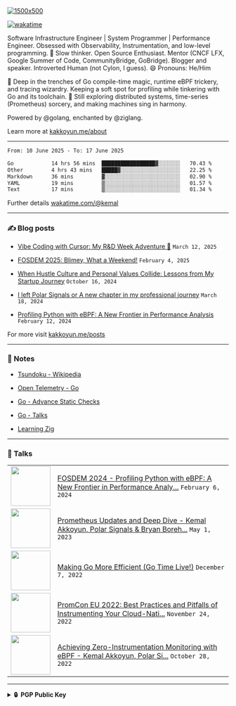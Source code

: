 [![1500x500](https://user-images.githubusercontent.com/536449/87228151-7d711200-c39f-11ea-9cd5-a511464c430f.jpeg "Kemal Akkoyun")](https://github.com/kakkoyun)

<!--
**kakkoyun/kakkoyun** is a ✨ _special_ ✨ repository because its `README.md` (this file) appears on your GitHub profile.

Here are some ideas to get you started:

- 🔭 I’m currently working on ...
- 🌱 I’m currently learning ...
- 👯 I’m looking to collaborate on ...
- 🤔 I’m looking for help with ...
- 💬 Ask me about ...
- 📫 How to reach me: ...
- 😄 Pronouns: ...
- ⚡ Fun fact: ...



<table border="0">
  <tbody>
    <tr valign="top">
      <td width="50%" align="center">
        <img src="https://github-readme-stats.vercel.app/api?username=kakkoyun&show_icons=true&count_private=true&theme=gotham&layout=default" />
      </td>
      <td width="50%" align="center">
        <img src="https://github-readme-stats.vercel.app/api/wakatime?username=kemal&theme=gotham&layout=default" />
      </td>
    </tr>
  </tbody>
</table>

-->

[![wakatime](https://wakatime.com/badge/user/c03c2c3a-0328-4e74-ba79-1ce0eb43a4f8.svg)](https://wakatime.com/@c03c2c3a-0328-4e74-ba79-1ce0eb43a4f8)
<!--[![twitter](https://img.shields.io/twitter/follow/wakatime?label=followers&logo=twitter&color=%23007ec6&style=plastic)](https://twitter.com/kkakkoyun)
[![github](https://img.shields.io/github/followers/kakkoyun?logo=github&style=plastic)](https://github.com/kakkoyun?tab=followers)-->

Software Infrastructure Engineer | System Programmer | Performance Engineer.
Obsessed with Observability, Instrumentation, and low-level programming.
🤔 Slow thinker. Open Source Enthusiast. Mentor (CNCF LFX, Google Summer of Code, CommunityBridge, GoBridge). Blogger and speaker. Introverted Human (not Cylon, I guess).
😄 Pronouns: He/Him

🔭 Deep in the trenches of Go compile-time magic, runtime eBPF trickery, and tracing wizardry. Keeping a soft spot for profiling while tinkering with Go and its toolchain.
🌱 Still exploring distributed systems, time-series (Prometheus) sorcery, and making machines sing in harmony.

Powered by @golang, enchanted by @ziglang.

Learn more at [kakkoyun.me/about](https://kakkoyun.me/about)

---

<!--a href="http://www.github.com/kakkoyun"><img src="https://github-readme-stats.vercel.app/api?username=kakkoyun&show_icons=true&hide=&count_private=true&title_color=0891b2&text_color=ffffff&icon_color=0891b2&bg_color=1c1917&hide_border=true&show_icons=true" alt="kakkoyun's GitHub stats" /></a>
<a href="http://www.github.com/kakkoyun"><img src="https://github-readme-streak-stats.herokuapp.com/?user=kakkoyun&stroke=ffffff&background=1c1917&ring=0891b2&fire=0891b2&currStreakNum=ffffff&currStreakLabel=0891b2&sideNums=ffffff&sideLabels=ffffff&dates=ffffff&hide_border=true" /></a>

<!--START_SECTION:waka-->

```txt
From: 10 June 2025 - To: 17 June 2025

Go            14 hrs 56 mins  █████████████████▓░░░░░░░   70.43 %
Other         4 hrs 43 mins   █████▓░░░░░░░░░░░░░░░░░░░   22.25 %
Markdown      36 mins         ▓░░░░░░░░░░░░░░░░░░░░░░░░   02.90 %
YAML          19 mins         ▒░░░░░░░░░░░░░░░░░░░░░░░░   01.57 %
Text          17 mins         ▒░░░░░░░░░░░░░░░░░░░░░░░░   01.34 %
```

<!--END_SECTION:waka-->

Further details [wakatime.com/@kemal](https://wakatime.com/@kemal)

---

### ✍️ Blog posts
<!-- BLOG-POST-LIST:START -->
 - [Vibe Coding with Cursor: My R&amp;D Week Adventure 🚀](https://kakkoyun.me/posts/2024-03-21-vibe-coding-with-cursor/) `March 12, 2025` 

 - [FOSDEM 2025: Blimey, What a Weekend!](https://kakkoyun.me/posts/fosdem-2025/) `February 4, 2025` 

 - [When Hustle Culture and Personal Values Collide: Lessons from My Startup Journey](https://kakkoyun.me/posts/hustle-culture-startup-lessons/) `October 16, 2024` 

 - [I left Polar Signals or A new chapter in my professional journey](https://kakkoyun.me/posts/i-left-polar-signals/) `March 18, 2024` 

 - [Profiling Python with eBPF: A New Frontier in Performance Analysis](https://kakkoyun.me/posts/profiling-python-with-ebpf/) `February 12, 2024` 
<!-- BLOG-POST-LIST:END -->

For more visit [kakkoyun.me/posts](https://kakkoyun.me/posts)

---

### 📝 Notes
<!-- NOTE-LIST:START -->
 - [Tsundoku - Wikipedia](https://kakkoyun.me/notes/resources/clippings/articles/books/Tsundoku+-+Wikipedia) 

 - [Open Telemetry - Go](https://kakkoyun.me/notes/curation/bookmarks/Open+Telemetry+-+Go) 

 - [Go - Advance Static Checks](https://kakkoyun.me/notes/curation/bookmarks/Go+-+Advance+Static+Checks) 

 - [Go - Talks](https://kakkoyun.me/notes/curation/bookmarks/Go+-+Talks) 

 - [Learning Zig](https://kakkoyun.me/notes/curation/bookmarks/Learning+Zig) 
<!-- NOTE-LIST:END -->

---

### 🎤 Talks
<table>
<!-- YOUTUBE-LIST:START -->
<tr><td><a href="https://www.youtube.com/watch?v=nNbU26CoMWA"><img width="90px" src="https://i.ytimg.com/vi/nNbU26CoMWA/mqdefault.jpg"></a></td><td><a href="https://www.youtube.com/watch?v=nNbU26CoMWA">FOSDEM 2024 - Profiling Python with eBPF: A New Frontier in Performance Analy...</a>
<code>February 6, 2024</code></td></tr>

<tr><td><a href="https://www.youtube.com/watch?v=qQpehBEOakY"><img width="90px" src="https://i.ytimg.com/vi/qQpehBEOakY/mqdefault.jpg"></a></td><td><a href="https://www.youtube.com/watch?v=qQpehBEOakY">Prometheus Updates and Deep Dive - Kemal Akkoyun, Polar Signals &amp; Bryan Boreh...</a>
<code>May 1, 2023</code></td></tr>

<tr><td><a href="https://www.youtube.com/watch?v=R3DxZWEdJkc"><img width="90px" src="https://i.ytimg.com/vi/R3DxZWEdJkc/mqdefault.jpg"></a></td><td><a href="https://www.youtube.com/watch?v=R3DxZWEdJkc">Making Go More Efficient &lpar;Go Time Live!&rpar;</a>
<code>December 7, 2022</code></td></tr>

<tr><td><a href="https://www.youtube.com/watch?v=B6Ds2myOIRc"><img width="90px" src="https://i.ytimg.com/vi/B6Ds2myOIRc/mqdefault.jpg"></a></td><td><a href="https://www.youtube.com/watch?v=B6Ds2myOIRc">PromCon EU 2022: Best Practices and Pitfalls of Instrumenting Your Cloud-Nati...</a>
<code>November 24, 2022</code></td></tr>

<tr><td><a href="https://www.youtube.com/watch?v=g6B9Vbr88HM"><img width="90px" src="https://i.ytimg.com/vi/g6B9Vbr88HM/mqdefault.jpg"></a></td><td><a href="https://www.youtube.com/watch?v=g6B9Vbr88HM">Achieving Zero-Instrumentation Monitoring with eBPF - Kemal Akkoyun, Polar Si...</a>
<code>October 28, 2022</code></td></tr>
<!-- YOUTUBE-LIST:END -->
</table>

---

<details>
  <summary><b>🔒&nbsp;&nbsp;PGP&nbsp;Public&nbsp;Key</b></summary>
  <br/>

```
-----BEGIN PGP PUBLIC KEY BLOCK-----

mQINBFTtf5UBEADCJEjNSseUeDPawrK9wocC3gfer0f6HJpqTkUHTbCF6gZVmZNu
5eaLLaLLs3C793EkqzWPX9jIfdYHFcs2x0aQeXESdk365IUKiNpqfhWYRcBOFbqt
XZXHV8Sl6VBgxotVmjFqxOYPgsRBkuNs7PJYD4R16AiKI7gqQWiyatVRIRAPe9+N
Eii4mW8R6bvmVTikSiEa/O/PA2hocOjXpAUyLCOtFeumiFp45ug7eDpiKyQE2keo
jS70yvlVxkPr0EXSd5TFomm6HRkAywGVAK/yPu53EZWs6of/mCHnJ4wIu7GtHxUB
RqUuhs4qLNh3DamhZnYQ/OHKMdWgD+f5VPkH/Kcrk5oEVjhvDT8ay6s/yvdA0u1g
VeEqALPfbsuzOuUDPnfyXEByWD6xJ5EZTpDU5FrG6DOmrBsQn85MkN2nMh6BExMi
0BI6OCS5PWFLbRIeQNDRZIbjkhnmqnVG0uRCt9fjy6dUqL0h41IJ3/sn0gfKbWiX
koBEQ1//SNVsIoAsPkuNwk0hXae/SelcGH1akGKOkdbozMnv8xyFIRuwYR97dhwT
3wREdk4No+S1k55GAW367W/P9dXb6FO+P7DpCxptN/xlGJwbXS0spVnZ/BI57/uk
yu1wCFOKVdlmJO0INdQCOOe8SAvJUlUJ+Gf9lylUtDraSSiWnATWKWZ4SQARAQAB
tCJLZW1hbCBBa2tveXVuIDxrYWtrb3l1bkBnbWFpbC5jb20+iQI9BBMBCgAnBQJU
7X+VAhsDBQkJa0eABQsJCAcDBRUKCQgLBRYCAwEAAh4BAheAAAoJEEc6M3uqhnqO
tEMP/1htXJILi2VXb1tfgfQIOpTtxLwk8davTiFGfXJTu5HFmL+fEeeHPT7iqKLf
yvYhD167VQHKkyJq7KY58iHfqgmxjGYOFWnRcOBehG4K/uVMF9mDT7xdhNGh9Swk
jAECPJqWOycnMIDiBmaXhmGW22qFnq+8DRAzQ4e6zDWH+elSMLK68npk6KMAgt36
l6nlWjPvB35bvpm8F0DoseW1yBKIjWMAtnKoYOrotKEGHODxHNTxSPdCS8zSfGp0
OW2xyBhHVP9+IHBgw64O6OJcGWP0Il86rKnFFGxnLRJYlJUJtbQo7oo6W+IhIdK1
/HuX931D/jpMbZhsq4qndAUfSu7LU6ORijsHVt8JVheZiuwUAuVqDfagJZLDibYZ
iofVliLRoTkDnneX9kgirwhugJMFkK/Bcvc1BnYccGyTM1wm0TmDtYyDnoPsUvK+
RfMx0o7WwweXZ+aZbBxhP9uZJ1cE1huYn/cxFVhk5rSRJACVx1iKFPVEiwlsHCL8
YIgcc2flzx9x/N+NX9Sfi+9etlAtJF8rh/kDUZt7tH/zAy7tDJmmXM9LSlpf7UxE
QmYHPEcyoalBlInI1pmn21HElxqMTZ3Uj1To5mo1HYTs/goSxBfjyEwc/Po6DUTF
NSm3g/URVAfevSINAl2XakAppN0nb4uJLfBSyQMVtpZAof7nuQINBFTtf5UBEADa
4n8xbJNFUcyNaBCpKy46WSu4InGqWF8Ka8Do4HqctpcdcqedeOYfuTYIuJvS90iz
Ac6qkMrmHksU/MFoNJZtaaYq3OPOlyNSEbF/T1ZA+E765/aLlujWGrZZtwKfOdeo
5yzATHygfvM3Sv72h0Q4P4dBV/EtkKisEf1Hx6S1NEqiaSk4zLGfA02AY6DOekU/
inFZI1YYfdQyQj4dvmn9Y4mbyEcLxn9qIl/cl55xhVQdTklvvpGbJ+4XVnZQ4sMo
Sy45XSilH9EUY5QSDQ6yHYDRzUvoLoxpGIj0gZEZKS+NqVv2pSjv8o2qKnkawtpz
foziutk5Csxh6APdhuFgrUeW/nW5tgYvL/9hnqA3mSTqvoozaf7BJ5jaeUddjdII
qsK7BI9sfHfIdT0iWBmxHsVDbo/Xzecmhnrqs+OcAjBAD3j6W9puLRSBAFPKZ1MT
znCtgVtkRrsJ3CT2gJovUFDVhvlKgQ6EgMJBrSuLPZeshhXWfyd7V40bdxoo7qwW
HkyfmZL36W0umsefpTvsNIGA4uyt1BSQNTe+bzUebU8gNq6HyT5IRmhgJlXsvYvw
GOX5Jo3TMW+OcoOWnc3IaJxZ5bjXdmg0Q34XVa5CPx/cXnkn0gRGYVWWF+9Ma22V
APTvsI+cBatQhs2VVdzMFMzKvuL3Lr+FyXnqyoW6yQARAQABiQIlBBgBCgAPBQJU
7X+VAhsMBQkJa0eAAAoJEEc6M3uqhnqOHQgP/17coahhXDRe4/JdFruPVl+4PgK1
Tn63WMEsa0Djg4pGTk46apvGrmJo7ZAwhdCuoQWCz/frxgY/i1Y5Skqn6VDmVhMB
y0hHgBCTe5pJqf/NMsZ6MgqYJX/aiIo4H91reW+7an8wX8V/UYPp5/h8hycQc9FS
V3uwNSEyfLCzPH+a3+TpTNAtGuF3KapWmr9jrZ423hU4puysP27yaFvqANeJkFXo
OT4CnVsshJTaJ/U7W0fqA/6yUtWp+sKL51ShMEv9ZJFj0a28ZSrRhtLQVQOjfR6X
J4ntW4WJfISgz2s3KM8FuIC54F5f64f1Vts+6rZAwTGfhcZo+ePOC292/PPHMb+O
jBqHIJG+WGRKpJsHwgrFHsO9x+j91dKDN93abcD4pT41WuP5MvQM31gqBYxjvdu4
h6qF7w1m5eTM5R5aUUnI/i9OAyv51r8yPdxYHgvx5Adf7YpnQzErmeCZDxzLH8v1
61IPl5ONAYsESJfjKrPLcwlB5o0xv6CKdaMUmWNF7zcLERoqRYPHb6RugNoWavMW
i67uv22Ngf1ruC33nuRZhRcXJJwDaM1wU0d8XImgpAX7l9UM9PmaRFtdESee4QEh
rcrXF3Yjs3E5cdJ8+zt3tzNjsBUH7u/qfhPkOaC7GqE0ImcM18d3x4l0+WbhPscN
f0D/QordQaUmE/K/
=zKIC
-----END PGP PUBLIC KEY BLOCK-----
```
</details>